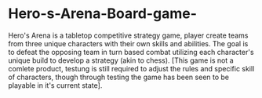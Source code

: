 # Hero-s-Arena-Board-game-


Hero's Arena is a tabletop competitive strategy game, player create teams from three unique characters with their own skills and abilities. The goal is to defeat the opposing team in turn based combat utilizing each character's unique build to develop a strategy (akin to chess). 
[This game is not a comlete product, testung is still required to adjust the rules and specific skill of characters, though through testing the game has been seen to be playable in it's current state].

